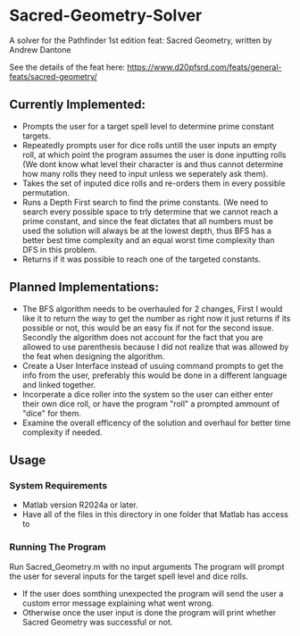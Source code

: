 # Sacred-Geometry-Solver
A solver for the Pathfinder 1st edition feat: Sacred Geometry, written by Andrew Dantone

See the details of the feat here: https://www.d20pfsrd.com/feats/general-feats/sacred-geometry/

## Currently Implemented: 
* Prompts the user for a target spell level to determine prime constant targets.
* Repeatedly prompts user for dice rolls untill the user inputs an empty roll, at which point the program assumes the user is done inputting rolls (We dont know what level their character is and thus cannot determine how many rolls they need to input unless we seperately ask them).
* Takes the set of inputed dice rolls and re-orders them in every possible permutation.
* Runs a Depth First search to find the prime constants. (We need to search every possible space to trly determine that we cannot reach a prime constant, and since the feat dictates that all numbers must be used the solution will always be at the lowest depth, thus BFS has a better best time complexity and an equal worst time complexity than DFS in this problem.
* Returns if it was possible to reach one of the targeted constants.

## Planned Implementations:
* The BFS algorithm needs to be overhauled for 2 changes, First I would like it to return the way to get the number as right now it just returns if its possible or not, this would be an easy fix if not for the second issue. Secondly the algorithm does not account for the fact that you are allowed to use parenthesis because I did not realize that was allowed by the feat when designing the algorithm.
* Create a User Interface instead of usuing command prompts to get the info from the user, preferably this would be done in a different language and linked together.
* Incorperate a dice roller into the system so the user can either enter their own dice roll, or have the program "roll" a prompted ammount of "dice" for them.
* Examine the overall efficency of the solution and overhaul for better time complexity if needed.

## Usage
### System Requirements
* Matlab version R2024a or later.
* Have all of the files in this directory in one folder that Matlab has access to

### Running The Program
Run Sacred_Geometry.m with no input arguments
The program will prompt the user for several inputs for the target spell level and dice rolls.
* If the user does somthing unexpected the program will send the user a custom error message explaining what went wrong.
* Otherwise once the user input is done the program will print whether Sacred Geometry was successful or not.
